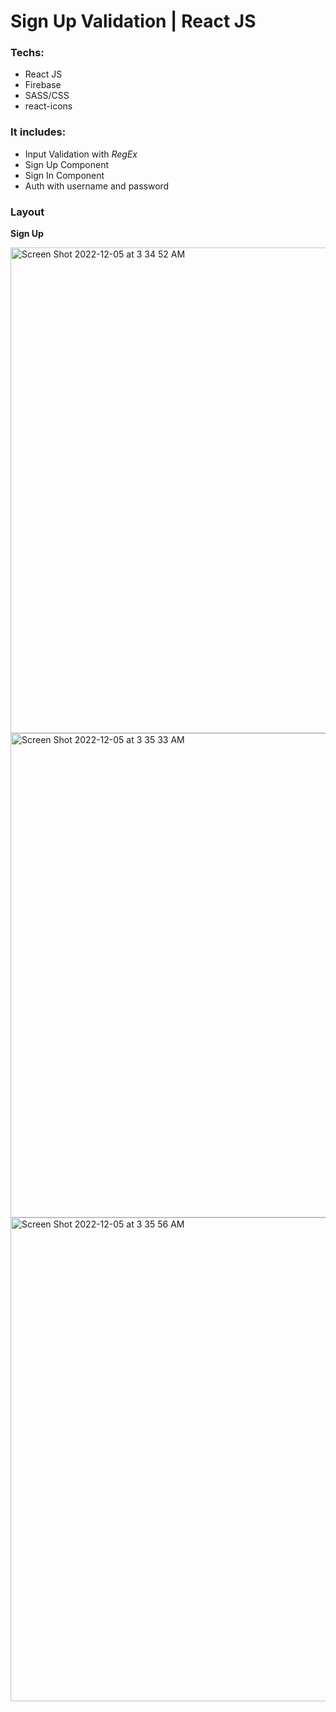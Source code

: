 # Sign Up Validation | React JS

### Techs:

- React JS
- Firebase
- SASS/CSS
- react-icons

### It includes: 

- Input Validation with *RegEx* 
- Sign Up Component
- Sign In Component
- Auth with username and password

### Layout

**Sign Up**

<img width="777" alt="Screen Shot 2022-12-05 at 3 34 52 AM" src="https://user-images.githubusercontent.com/81867375/208881812-3e0beced-8ca5-4eb0-817f-11d84191a9ce.png">

<img width="775" alt="Screen Shot 2022-12-05 at 3 35 33 AM" src="https://user-images.githubusercontent.com/81867375/208881854-4c4fd0d7-2e01-4069-ad46-5d56ab11ae31.png">

<img width="774" alt="Screen Shot 2022-12-05 at 3 35 56 AM" src="https://user-images.githubusercontent.com/81867375/208881535-cf3c83b2-20a7-4d58-a474-d731c398c20a.png">


